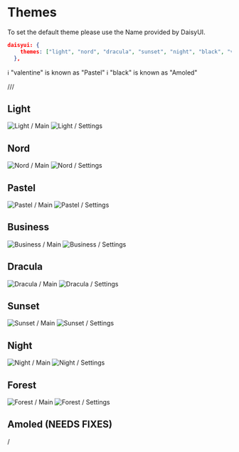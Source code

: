 # Themes

To set the default theme please use the Name provided by DaisyUI.

```json
daisyui: {
    themes: ["light", "nord", "dracula", "sunset", "night", "black", "valentine", "forest", "business"],
  },
```

ℹ️ "valentine" is known as "Pastel"
ℹ️ "black" is known as "Amoled"

///

## Light

![Light / Main](/docs/screenshots/examples/0.png)
![Light / Settings](/docs/screenshots/examples/1.png)

## Nord

![Nord / Main](/docs/screenshots/examples/2.png)
![Nord / Settings](/docs/screenshots/examples/3.png)

## Pastel

![Pastel / Main](/docs/screenshots/examples/4.png)
![Pastel / Settings](/docs/screenshots/examples/5.png)

## Business

![Business / Main](/docs/screenshots/examples/7.png)
![Business / Settings](/docs/screenshots/examples/6.png)

## Dracula

![Dracula / Main](/docs/screenshots/examples/9.png)
![Dracula / Settings](/docs/screenshots/examples/8.png)

## Sunset

![Sunset / Main](/docs/screenshots/examples/10.png)
![Sunset / Settings](/docs/screenshots/examples/11.png)

## Night

![Night / Main](/docs/screenshots/examples/12.png)
![Night / Settings](/docs/screenshots/examples/13.png)

## Forest

![Forest / Main](/docs/screenshots/examples/14.png)
![Forest / Settings](/docs/screenshots/examples/15.png)

## Amoled (NEEDS FIXES)

/